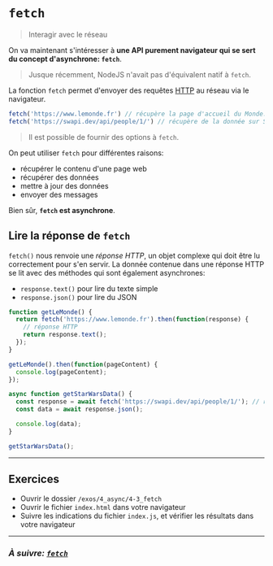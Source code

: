 # `fetch`

> Interagir avec le réseau

On va maintenant s'intéresser à **une API purement navigateur qui se sert du concept d'asynchrone: `fetch`**.

> Jusque récemment, NodeJS n'avait pas d'équivalent natif à `fetch`.

La fonction `fetch` permet d'envoyer des requêtes [HTTP](https://developer.mozilla.org/fr/docs/Web/HTTP) au réseau via le navigateur.

```js
fetch('https://www.lemonde.fr') // récupère la page d'accueil du Monde.fr, en pratique ne marche probablement pas à cause des CORS
fetch('https://swapi.dev/api/people/1/') // récupère de la donnée sur Star Wars API
```

> Il est possible de fournir des options à `fetch`.

On peut utiliser `fetch` pour différentes raisons:
- récupérer le contenu d'une page web
- récupérer des données
- mettre à jour des données
- envoyer des messages

Bien sûr, **`fetch` est asynchrone**.

## Lire la réponse de `fetch`

`fetch()` nous renvoie une *réponse HTTP*, un objet complexe qui doit être lu correctement pour s'en servir. La donnée contenue dans une réponse HTTP se lit avec des méthodes qui sont également asynchrones:

- `response.text()` pour lire du texte simple
- `response.json()` pour lire du JSON

```js
function getLeMonde() {
  return fetch('https://www.lemonde.fr').then(function(response) {
    // réponse HTTP
    return response.text();
  });
}

getLeMonde().then(function(pageContent) {
  console.log(pageContent);
});

async function getStarWarsData() {
  const response = await fetch('https://swapi.dev/api/people/1/'); // réponse HTTP
  const data = await response.json();

  console.log(data);
}

getStarWarsData();
```

---

## Exercices

- Ouvrir le dossier `/exos/4_async/4-3_fetch`
- Ouvrir le fichier `index.html` dans votre navigateur
- Suivre les indications du fichier `index.js`, et vérifier les résultats dans votre navigateur

---

### _À suivre: [`fetch`](./4-4_more.md)_
